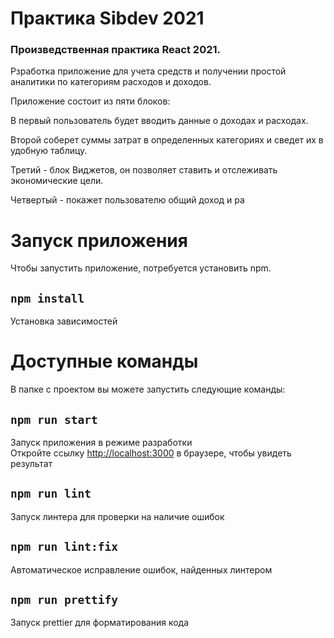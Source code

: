 # Практика Sibdev 2021

### Произведственная практика React 2021. 

Рзработка приложение для учета средств и получении простой аналитики по категориям расходов и доходов.

Приложение состоит из пяти блоков:

В первый пользователь будет вводить данные о доходах и расходах.

Второй соберет суммы затрат в определенных категориях и сведет их в удобную таблицу.

Третий - блок Виджетов, он позволяет ставить и отслеживать экономические цели.

Четвертый - покажет пользователю общий доход и ра

# Запуск приложения

Чтобы запустить приложение, потребуется установить npm. 

## `npm install`

Установка зависимостей

# Доступные команды

В папке с проектом вы можете запустить следующие команды:

## `npm run start`

Запуск приложения в режиме разработки<br />
Откройте ссылку [http://localhost:3000](http://localhost:3000) в браузере, чтобы увидеть результат

## `npm run lint`

Запуск линтера для проверки на наличие ошибок

## `npm run lint:fix`

Автоматическое исправление ошибок, найденных линтером

## `npm run prettify`

Запуск prettier для форматирования кода
